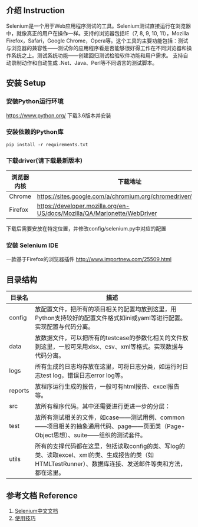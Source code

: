 ## 介绍 Instruction

Selenium是一个用于Web应用程序测试的工具。Selenium测试直接运行在浏览器中，就像真正的用户在操作一样。支持的浏览器包括IE（7, 8, 9, 10, 11），Mozilla Firefox，Safari，Google Chrome，Opera等。这个工具的主要功能包括：测试与浏览器的兼容性——测试你的应用程序看是否能够很好得工作在不同浏览器和操作系统之上。测试系统功能——创建回归测试检验软件功能和用户需求。
支持自动录制动作和自动生成 .Net、Java、Perl等不同语言的测试脚本。

## 安装 Setup
### 安装Python运行环境

https://www.python.org/  下载3.6版本并安装

### 安装依赖的Python库
```
pip install -r requirements.txt
```
### 下载driver(请下载最新版本)
浏览器内核 | 下载地址
----|----
Chrome | https://sites.google.com/a/chromium.org/chromedriver/downloads
Firefox | https://developer.mozilla.org/en-US/docs/Mozilla/QA/Marionette/WebDriver
 
下载后需要安放在特定位置，并修改config/selenium.py中对应的配置

### 安装 Selenium IDE
一款基于Firefox的浏览器插件 http://www.importnew.com/25509.html

## 目录结构

目录名 | 描述
----|----
config | 放配置文件，把所有的项目相关的配置均放到这里，用Python支持较好的配置文件格式如ini或yaml等进行配置。实现配置与代码分离。
data | 放数据文件，可以把所有的testcase的参数化相关的文件放到这里，一般可采用xlsx、csv、xml等格式。实现数据与代码分离。
logs | 所有生成的日志均存放在这里，可将日志分类，如运行时日志test log，错误日志error log等。
reports | 放程序运行生成的报告，一般可有html报告、excel报告等。
src | 放所有程序代码。其中还需要进行更进一步的分层： 
test | 放所有测试相关的文件，如case——测试用例、common——项目相关的抽象通用代码、page——页面类（Page-Object思想）、suite——组织的测试套件。
utils | 所有的支撑代码都在这里，包括读取config的类、写log的类、读取excel、xml的类、生成报告的类（如HTMLTestRunner）、数据库连接、发送邮件等类和方法，都在这里。

## 参考文档 Reference
1. [Selenium中文文档](http://selenium-python-zh.readthedocs.io/en/latest/index.html)
2. [使用技巧](http://blog.csdn.net/column/details/12694.html)